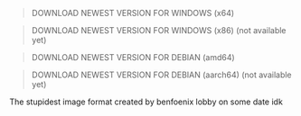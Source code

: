 > DOWNLOAD NEWEST VERSION FOR WINDOWS (x64)

> DOWNLOAD NEWEST VERSION FOR WINDOWS (x86) (not available yet)

> DOWNLOAD NEWEST VERSION FOR DEBIAN (amd64)

> DOWNLOAD NEWEST VERSION FOR DEBIAN (aarch64) (not available yet)


The stupidest image format created by benfoenix lobby on some date idk
